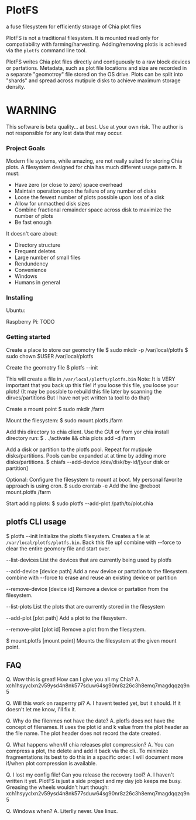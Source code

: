 # PlotFS
a fuse filesystem for efficiently storage of Chia plot files

PlotFS is not a traditional filesystem. It is mounted read only for compatiability 
with farming/harvesting. Adding/removing plotis is achieved via the `plotfs` command line tool.

PlotFS writes Chia plot files directly and contiguously to a raw block devices or partations.
Metadata, such as plot file locations and size are recorded in a separate "geomotroy" file stored on the OS drive. Plots can be split into "shards" and spread across mutipule disks to achieve maximum storage density.

# WARNING
This software is beta quality... at best. Use at your own risk. 
The author is not responsible for any lost data that may occur.

### Project Goals
Modern file systems, while amazing, are not really suited for storing Chia plots.
A filesystem designed for chia has much different usage pattern. It must:

* Have zero (or close to zero) space overhead
* Maintain operation upon the failure of any number of disks
* Loose the fewest number of plots possible upon loss of a disk
* Allow for unmacthed disk sizes
* Combine fractional remainder space across disk to maximize the number of plots
* Be fast enough

It doesn't care about:

* Directory structure
* Frequent deletes
* Large number of small files
* Rendundency
* Convenience
* Windows
* Humans in general

### Installing
Ubuntu:

Raspberry Pi:
TODO

### Getting started

Create a place to store our geomotry file
    $ sudo mkdir -p /var/local/plotfs
    $ sudo chown $USER /var/local/plotfs

Create the geomotry file
    $ plotfs --init

This will create a file in `/var/local/plotfs/plotfs.bin`
Note: It is VERY important that you back up this file! if you loose this file, you loose your plots!
(It may be possible to rebuild this file later by scanning the dirves/partitions But I have not yet written ta tool to do that)

Create a mount point
    $ sudo mkdir /farm

Mount the filesystem:
    $ sudo mount.plotfs /farm

Add this directory to chia client. Use the GUI or from yor chia install directory run: 
    $  . ./activate && chia plots add -d /farm

Add a disk or partition to the plotfs pool. Repeat for mutipule disks/partitions. Pools can be expanded at at time by adding more disks/partitions.
    $ chiafs --add-device /dev/disk/by-id/[your disk or partition]

Optional: Configure the filesystem to mount at boot. My personal favorite approach is using cron.
    $ sudo crontab -e
Add the line
    @reboot mount.plotfs /farm

Start adding plots:
    $ sudo plotfs --add-plot /path/to/plot.chia

## plotfs CLI usage

$ plotfs
--init
    Initialize the plotfs filesystem. Creates a file at `/var/local/plotfs/plotfs.bin`. Back this file up!
    combine with --force to clear the entire geomory file and start over.

--list-devices
    List the devices that are currently being used by plotfs

--add-device [device path] 
    Add a new device or partation to the filesystem.
    combine with --force to erase and reuse an existing device or partition

--remove-device [device id]
    Remove a device or partation from the filesystem.

--list-plots
    List the plots that are currently stored in the filesystem

--add-plot [plot path]
    Add a plot to the filesystem.

--remove-plot [plot id]
    Remove a plot from the filesystem.


$ mount.plotfs [mount point]
    Mounts the filesystem at the given mount point.

## FAQ

Q. Wow this is great! How can I give you all my Chia?
A. xch1hsyyclxn2v59ysd4n8nk577sduw64sg90nr8z26c3h8emq7magdqqzq9n5

Q. Will this work on rasperrry pi?
A. I havent tested yet, but it should. If it doesn't let me know, I'll fix it.

Q. Why do the filenmes not have the date?
A. plotfs does not have the concept of filenames. It uses the plot id and k value from the plot header as the file name. The plot header does not record the date created.

Q. What happens when/if chia releases plot compression?
A. You can compress a plot, the delete and add it back via the cli.. To minimize fragmentations its best to do this in a spacific order. I will document more if/when plot compression is available.

Q. I lost my config file! Can you release the recovery tool?
A. I haven't written it yet. PlotFS is just a side project and my day job keeps me busy.
    Greasing the wheels wouldn't hurt though: xch1hsyyclxn2v59ysd4n8nk577sduw64sg90nr8z26c3h8emq7magdqqzq9n5

Q. Windows when?
A. Literlly never. Use linux.
